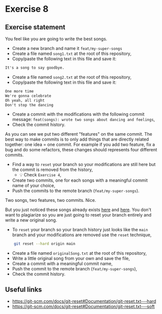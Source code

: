 # Exercise 8

## Exercise statement

You feel like you are going to write the best songs.

- Create a new branch and name it `feat/my-super-songs`
- Create a file named `song1.txt` at the root of this repository,
- Copy/paste the following text in this file and save it:

```txt
It's a song to say goodbye.
```

- Create a file named `song2.txt` at the root of this repository,
- Copy/paste the following text in this file and save it:

```txt
One more time
We're gonna celebrate
Oh yeah, all right
Don't stop the dancing
```

- Create a commit with the modifications with the following commit message:
`feat(songs): wrote two songs about dancing and feelings`,
- Check the commit history.

As you can see we put two different "features" on the same commit. The best way
to make commits is to only add things that are directly related together: one
idea = one commit. For example if you add two feature, fix a bug and do some
refactors, these changes should represents four different commits.

- Find a way to `reset` your branch so your modifications are still here but the
commit is removed from the history,
    - 💡 Check `Exercise 4`,
- Create two commits, one for each songs with a meaningful commit name of your
choice,
- Push the commits to the remote branch (`feat/my-super-songs`).

Two songs, two features, two commits. Nice.

But you just noticed these songs already exists
[here](https://www.youtube.com/watch?v=A2VpR8HahKc) and
[here](https://www.youtube.com/watch?v=qJUz1yit8Us).
You don't want to plagiarize so you are just going to reset your branch entirely
and write a new original song.

- To `reset` your branch so your branch history just looks like the `main` 
branch and your modifications are removed use the `reset` technique,
```bash
    git reset --hard origin main
```
- Create a file named `originalSong.txt` at the root of this repository,
- Write a little original song from your own and save the file,
- Create a commit with a meaningful commit name,
- Push the commit to the remote branch (`feat/my-super-songs`),
- Check the commit history.

## Useful links

- https://git-scm.com/docs/git-reset#Documentation/git-reset.txt---hard
- https://git-scm.com/docs/git-reset#Documentation/git-reset.txt---soft